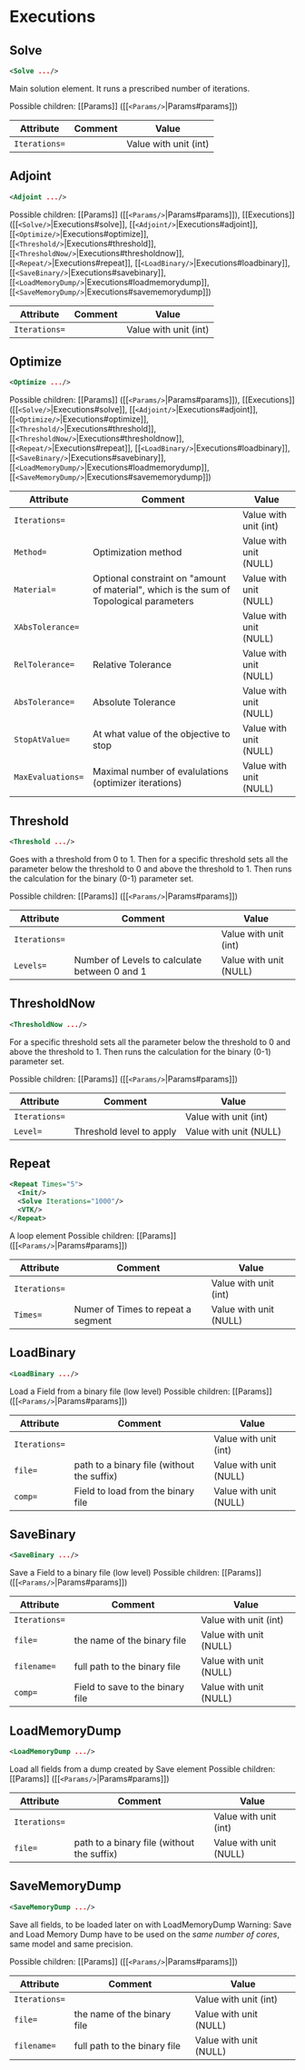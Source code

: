 #  Executions 
##  Solve 

```xml
<Solve .../>
```

Main solution element. It runs a prescribed number of iterations.
 
Possible children: [[Params]] ([[<code>&lt;Params/&gt;</code>|Params#params]]) 


| Attribute | Comment | Value |
| --- | --- | --- |
| `Iterations=` |  | Value with unit (int) |

##  Adjoint 

```xml
<Adjoint .../>
```

 
Possible children: [[Params]] ([[<code>&lt;Params/&gt;</code>|Params#params]]), [[Executions]] ([[<code>&lt;Solve/&gt;</code>|Executions#solve]], [[<code>&lt;Adjoint/&gt;</code>|Executions#adjoint]], [[<code>&lt;Optimize/&gt;</code>|Executions#optimize]], [[<code>&lt;Threshold/&gt;</code>|Executions#threshold]], [[<code>&lt;ThresholdNow/&gt;</code>|Executions#thresholdnow]], [[<code>&lt;Repeat/&gt;</code>|Executions#repeat]], [[<code>&lt;LoadBinary/&gt;</code>|Executions#loadbinary]], [[<code>&lt;SaveBinary/&gt;</code>|Executions#savebinary]], [[<code>&lt;LoadMemoryDump/&gt;</code>|Executions#loadmemorydump]], [[<code>&lt;SaveMemoryDump/&gt;</code>|Executions#savememorydump]]) 


| Attribute | Comment | Value |
| --- | --- | --- |
| `Iterations=` |  | Value with unit (int) |

##  Optimize 

```xml
<Optimize .../>
```

 
Possible children: [[Params]] ([[<code>&lt;Params/&gt;</code>|Params#params]]), [[Executions]] ([[<code>&lt;Solve/&gt;</code>|Executions#solve]], [[<code>&lt;Adjoint/&gt;</code>|Executions#adjoint]], [[<code>&lt;Optimize/&gt;</code>|Executions#optimize]], [[<code>&lt;Threshold/&gt;</code>|Executions#threshold]], [[<code>&lt;ThresholdNow/&gt;</code>|Executions#thresholdnow]], [[<code>&lt;Repeat/&gt;</code>|Executions#repeat]], [[<code>&lt;LoadBinary/&gt;</code>|Executions#loadbinary]], [[<code>&lt;SaveBinary/&gt;</code>|Executions#savebinary]], [[<code>&lt;LoadMemoryDump/&gt;</code>|Executions#loadmemorydump]], [[<code>&lt;SaveMemoryDump/&gt;</code>|Executions#savememorydump]]) 


| Attribute | Comment | Value |
| --- | --- | --- |
| `Iterations=` |  | Value with unit (int) |
| `Method=` | Optimization method | Value with unit (NULL) |
| `Material=` | Optional constraint on "amount of material", which is the sum of Topological parameters | Value with unit (NULL) |
| `XAbsTolerance=` |  | Value with unit (NULL) |
| `RelTolerance=` | Relative Tolerance | Value with unit (NULL) |
| `AbsTolerance=` | Absolute Tolerance | Value with unit (NULL) |
| `StopAtValue=` | At what value of the objective to stop | Value with unit (NULL) |
| `MaxEvaluations=` | Maximal number of evalulations (optimizer iterations) | Value with unit (NULL) |

##  Threshold 

```xml
<Threshold .../>
```

Goes with a threshold from 0 to 1. Then for a specific threshold sets all the parameter below the threshold to 0 and above the threshold to 1. Then runs the calculation for the binary (0-1) parameter set.
 
Possible children: [[Params]] ([[<code>&lt;Params/&gt;</code>|Params#params]]) 


| Attribute | Comment | Value |
| --- | --- | --- |
| `Iterations=` |  | Value with unit (int) |
| `Levels=` | Number of Levels to calculate between 0 and 1 | Value with unit (NULL) |

##  ThresholdNow 

```xml
<ThresholdNow .../>
```

For a specific threshold sets all the parameter below the threshold to 0 and above the threshold to 1. Then runs the calculation for the binary (0-1) parameter set.
 
Possible children: [[Params]] ([[<code>&lt;Params/&gt;</code>|Params#params]]) 


| Attribute | Comment | Value |
| --- | --- | --- |
| `Iterations=` |  | Value with unit (int) |
| `Level=` | Threshold level to apply | Value with unit (NULL) |

##  Repeat 

```xml
<Repeat Times="5">
  <Init/>
  <Solve Iterations="1000"/>
  <VTK/>
</Repeat>
```

A loop element 
Possible children: [[Params]] ([[<code>&lt;Params/&gt;</code>|Params#params]]) 


| Attribute | Comment | Value |
| --- | --- | --- |
| `Iterations=` |  | Value with unit (int) |
| `Times=` | Numer of Times to repeat a segment | Value with unit (NULL) |

##  LoadBinary 

```xml
<LoadBinary .../>
```

Load a Field from a binary file (low level) 
Possible children: [[Params]] ([[<code>&lt;Params/&gt;</code>|Params#params]]) 


| Attribute | Comment | Value |
| --- | --- | --- |
| `Iterations=` |  | Value with unit (int) |
| `file=` | path to a binary file (without the suffix) | Value with unit (NULL) |
| `comp=` | Field to load from the binary file | Value with unit (NULL) |

##  SaveBinary 

```xml
<SaveBinary .../>
```

Save a Field to a binary file (low level) 
Possible children: [[Params]] ([[<code>&lt;Params/&gt;</code>|Params#params]]) 


| Attribute | Comment | Value |
| --- | --- | --- |
| `Iterations=` |  | Value with unit (int) |
| `file=` | the name of the binary file | Value with unit (NULL) |
| `filename=` | full path to the binary file | Value with unit (NULL) |
| `comp=` | Field to save to the binary file | Value with unit (NULL) |

##  LoadMemoryDump 

```xml
<LoadMemoryDump .../>
```

Load all fields from a dump created by Save element 
Possible children: [[Params]] ([[<code>&lt;Params/&gt;</code>|Params#params]]) 


| Attribute | Comment | Value |
| --- | --- | --- |
| `Iterations=` |  | Value with unit (int) |
| `file=` | path to a binary file (without the suffix) | Value with unit (NULL) |

##  SaveMemoryDump 

```xml
<SaveMemoryDump .../>
```

Save all fields, to be loaded later on with LoadMemoryDump
Warning: Save and Load Memory Dump have to be used on the *same number of cores*, same model and same precision.
 
Possible children: [[Params]] ([[<code>&lt;Params/&gt;</code>|Params#params]]) 


| Attribute | Comment | Value |
| --- | --- | --- |
| `Iterations=` |  | Value with unit (int) |
| `file=` | the name of the binary file | Value with unit (NULL) |
| `filename=` | full path to the binary file | Value with unit (NULL) |

